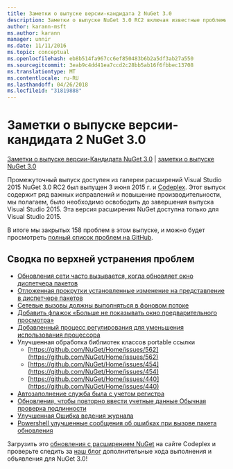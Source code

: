 ```yaml
---
title: Заметки о выпуске версии-кандидата 2 NuGet 3.0
description: Заметки о выпуске NuGet 3.0 RC2 включая известные проблемы, исправленные ошибки, добавленные функции и DCR.
author: karann-msft
ms.author: karann
manager: unnir
ms.date: 11/11/2016
ms.topic: conceptual
ms.openlocfilehash: eb8b514fa967cc6ef850483b6b2a5df3ab27a550
ms.sourcegitcommit: 3eab9c4dd41ea7ccd2c28bb5ab16f6fbbec13708
ms.translationtype: MT
ms.contentlocale: ru-RU
ms.lasthandoff: 04/26/2018
ms.locfileid: "31819888"
---
```

# <a name="nuget-30-rc2-release-notes"></a>Заметки о выпуске версии-кандидата 2 NuGet 3.0

[Заметки о выпуске версии-Кандидата NuGet 3.0](../release-notes/nuget-3.0-RC.md) | [заметки о выпуске NuGet 3.0](../release-notes/nuget-3.0.0.md)

Промежуточный выпуск доступен из галереи расширений Visual Studio 2015 NuGet 3.0 RC2 был выпущен 3 июня 2015 г. и [Codeplex](https://nuget.codeplex.com/releases/view/615507). Этот выпуск содержит ряд важных исправлений и повышение производительности, мы полагаем, было необходимо освободить до завершения выпуска Visual Studio 2015. Эта версия расширения NuGet доступна только для Visual Studio 2015.

В итоге мы закрытых 158 проблем в этом выпуске, и можно будет просмотреть [полный список проблем на GitHub](https://github.com/NuGet/Home/issues?utf8=%E2%9C%93&q=is%3Aclosed+milestone%3A3.0.0-RTM+sort%3Aupdated-asc+updated%3A%3C%3D2015-06-01).

## <a name="summary-of-top-issues-resolved"></a>Сводка по верхней устранения проблем

* [Обновления сети часто вызывается, когда обновляет окно диспетчера пакетов](https://github.com/NuGet/Home/issues/515)
* [Отложенная прокрутки установленные изменение на представление в диспетчере пакетов](https://github.com/NuGet/Home/issues/519)
* [Сетевые вызовы должны выполняться в фоновом потоке](https://github.com/NuGet/Home/issues/516)
* [Добавить флажок «Больше не показывать окно предварительного просмотра»](https://github.com/NuGet/Home/issues/566)
* [Добавленный процесс регулирования для уменьшения использования процессора](https://github.com/NuGet/Home/issues/356)
* Улучшенная обработка библиотек классов portable ссылки
    * [https://github.com/NuGet/Home/issues/562](https://github.com/NuGet/Home/issues/562)
    * [https://github.com/NuGet/Home/issues/454](https://github.com/NuGet/Home/issues/454)
    * [https://github.com/NuGet/Home/issues/440](https://github.com/NuGet/Home/issues/440)
* [Автозаполнение служба была с учетом регистра](https://github.com/NuGet/Home/issues/198)
* [Обновления, чтобы повторно ввести учетные данные Обычная проверка подлинности](https://github.com/NuGet/Home/issues/456)
* [Улучшенная Ошибка ведения журнала](https://github.com/NuGet/Home/issues/407)
* [Powershell улучшенные сообщения об ошибках при вызове пакета обновления](https://github.com/NuGet/Home/issues/5)

Загрузить это [обновления с расширением NuGet](https://nuget.codeplex.com/releases/view/615507) на сайте Codeplex и проверьте следить за [наш блог](http://blog.nuget.org) дополнительные хода выполнения и объявления для NuGet 3.0!